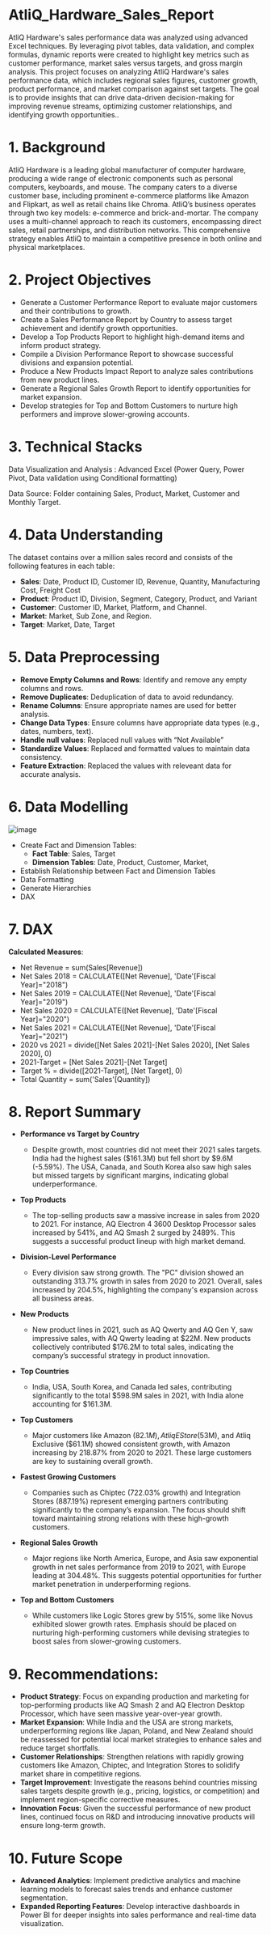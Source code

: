 # AtliQ_Hardware_Sales_Report
AtliQ Hardware's sales performance data was analyzed using advanced Excel techniques. By leveraging pivot tables, data validation, and complex formulas, dynamic reports were created to highlight key metrics such as customer performance, market sales versus targets, and gross margin analysis. This project focuses on analyzing AtliQ Hardware's sales performance data, which includes regional sales figures, customer growth, product performance, and market comparison against set targets. The goal is to provide insights that can drive data-driven decision-making for improving revenue streams, optimizing customer relationships, and identifying growth opportunities..

# 1. Background
AtliQ Hardware is a leading global manufacturer of computer hardware, producing a wide range of electronic components such as personal computers, keyboards, and mouse. The company caters to a diverse customer base, including prominent e-commerce platforms like Amazon and Flipkart, as well as retail chains like Chroma. AtliQ’s business operates through two key models: e-commerce and brick-and-mortar. The company uses a multi-channel approach to reach its customers, encompassing direct sales, retail partnerships, and distribution networks. This comprehensive strategy enables AtliQ to maintain a competitive presence in both online and physical marketplaces.

# 2. Project Objectives
- Generate a Customer Performance Report to evaluate major customers and their contributions to growth.
- Create a Sales Performance Report by Country to assess target achievement and identify growth opportunities.
- Develop a Top Products Report to highlight high-demand items and inform product strategy.
- Compile a Division Performance Report to showcase successful divisions and expansion potential.
- Produce a New Products Impact Report to analyze sales contributions from new product lines.
- Generate a Regional Sales Growth Report to identify opportunities for market expansion.
- Develop strategies for Top and Bottom Customers to nurture high performers and improve slower-growing accounts.

# 3. Technical Stacks

Data Visualization and Analysis : Advanced Excel (Power Query, Power Pivot, Data validation using Conditional formatting)

Data Source: Folder containing Sales, Product, Market, Customer and Monthly Target.

# 4. Data Understanding
The dataset contains over a million sales record and consists of the following features in each table:
- **Sales**: Date, Product ID, Customer ID, Revenue, Quantity, Manufacturing Cost, Freight Cost
- **Product**: Product ID, Division, Segment, Category, Product, and Variant
- **Customer**:  Customer ID, Market, Platform, and Channel.
- **Market**: Market, Sub Zone, and Region.
- **Target**: Market, Date, Target

# 5. Data Preprocessing
- **Remove Empty Columns and Rows**: Identify and remove any empty columns and rows.
- **Remove Duplicates**: Deduplication of data to avoid redundancy.
- **Rename Columns**: Ensure appropriate names are used for better analysis.
- **Change Data Types**: Ensure columns have appropriate data types (e.g., dates, numbers, text).
- **Handle null values**: Replaced null values with “Not Available”
- **Standardize Values**: Replaced and formatted values to maintain data consistency.
- **Feature Extraction**: Replaced the values with releveant data for accurate analysis.

# 6. Data Modelling

![image](https://github.com/user-attachments/assets/cf032ae7-e48a-4fd4-8610-afcf6a4dfe27)

- Create Fact and Dimension Tables:
  - **Fact Table**: Sales, Target
  - **Dimension Tables**: Date, Product, Customer, Market, 
- Establish Relationship between Fact and Dimension Tables
- Data Formatting
- Generate Hierarchies
- DAX

# 7. DAX
**Calculated Measures**:
- Net Revenue = sum(Sales[Revenue])
- Net Sales 2018 = CALCULATE([Net Revenue], 'Date'[Fiscal Year]="2018")
- Net Sales 2019 = CALCULATE([Net Revenue], 'Date'[Fiscal Year]="2019")
- Net Sales 2020 = CALCULATE([Net Revenue], 'Date'[Fiscal Year]="2020")
- Net Sales 2021 = CALCULATE([Net Revenue], 'Date'[Fiscal Year]="2021")
- 2020 vs 2021 = divide([Net Sales 2021]-[Net Sales 2020], [Net Sales 2020], 0)
- 2021-Target = [Net Sales 2021]-[Net Target]
- Target % = divide([2021-Target], [Net Target], 0)
- Total Quantity = sum('Sales'[Quantity])

# 8. Report Summary
- **Performance vs Target by Country**
  - Despite growth, most countries did not meet their 2021 sales targets. India had the highest sales ($161.3M) but fell short by $9.6M (-5.59%). The USA, Canada, and South Korea also saw high sales but missed targets by significant margins, indicating global underperformance​.
  
- **Top Products**
  - The top-selling products saw a massive increase in sales from 2020 to 2021. For instance, AQ Electron 4 3600 Desktop Processor sales increased by 541%, and AQ Smash 2 surged by 2489%. This suggests a successful product lineup with high market demand​.

- **Division-Level Performance**
  - Every division saw strong growth. The "PC" division showed an outstanding 313.7% growth in sales from 2020 to 2021. Overall, sales increased by 204.5%, highlighting the company's expansion across all business areas​.

- **New Products**
  - New product lines in 2021, such as AQ Qwerty and AQ Gen Y, saw impressive sales, with AQ Qwerty leading at $22M. New products collectively contributed $176.2M to total sales, indicating the company’s successful strategy in product innovation​.
    
- **Top Countries**
  - India, USA, South Korea, and Canada led sales, contributing significantly to the total $598.9M sales in 2021, with India alone accounting for $161.3M​.

- **Top Customers**
  - Major customers like Amazon ($82.1M), Atliq E Store ($53M), and Atliq Exclusive ($61.1M) showed consistent growth, with Amazon increasing by 218.87% from 2020 to 2021. These large customers are key to sustaining overall growth​.

- **Fastest Growing Customers**
  - Companies such as Chiptec (722.03% growth) and Integration Stores (887.19%) represent emerging partners contributing significantly to the company’s expansion. The focus should shift toward maintaining strong relations with these high-growth customers​.
    
- **Regional Sales Growth**
  - Major regions like North America, Europe, and Asia saw exponential growth in net sales performance from 2019 to 2021, with Europe leading at 304.48%. This suggests potential opportunities for further market penetration in underperforming regions​.

- **Top and Bottom Customers**
  - While customers like Logic Stores grew by 515%, some like Novus exhibited slower growth rates. Emphasis should be placed on nurturing high-performing customers while devising strategies to boost sales from slower-growing customers.
  
# 9. Recommendations:
- **Product Strategy**: Focus on expanding production and marketing for top-performing products like AQ Smash 2 and AQ Electron Desktop Processor, which have seen massive year-over-year growth.
- **Market Expansion**: While India and the USA are strong markets, underperforming regions like Japan, Poland, and New Zealand should be reassessed for potential local market strategies to enhance sales and reduce target shortfalls.
- **Customer Relationships**: Strengthen relations with rapidly growing customers like Amazon, Chiptec, and Integration Stores to solidify market share in competitive regions.
- **Target Improvement**: Investigate the reasons behind countries missing sales targets despite growth (e.g., pricing, logistics, or competition) and implement region-specific corrective measures.
- **Innovation Focus**: Given the successful performance of new product lines, continued focus on R&D and introducing innovative products will ensure long-term growth.

# 10. Future Scope
- **Advanced Analytics**: Implement predictive analytics and machine learning models to forecast sales trends and enhance customer segmentation.
- **Expanded Reporting Features**: Develop interactive dashboards in Power BI for deeper insights into sales performance and real-time data visualization.
